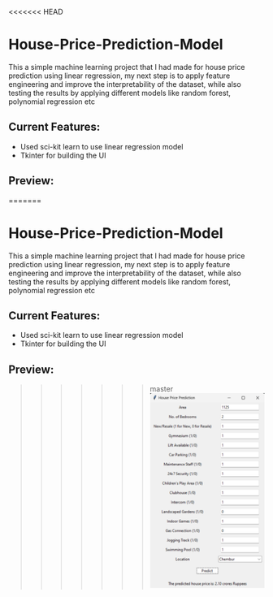<<<<<<< HEAD
# House-Price-Prediction-Model
This a simple machine learning project that I had made for house price prediction using linear regression, my next step is to apply feature engineering and improve the interpretability of the dataset, while also testing the results by applying different models like random forest, polynomial regression etc

## Current Features:
- Used sci-kit learn to use linear regression model
- Tkinter for building the UI

## Preview:
=======
# House-Price-Prediction-Model
This a simple machine learning project that I had made for house price prediction using linear regression, my next step is to apply feature engineering and improve the interpretability of the dataset, while also testing the results by applying different models like random forest, polynomial regression etc

## Current Features:
- Used sci-kit learn to use linear regression model
- Tkinter for building the UI

## Preview:
>>>>>>> master
![preview](image.png)